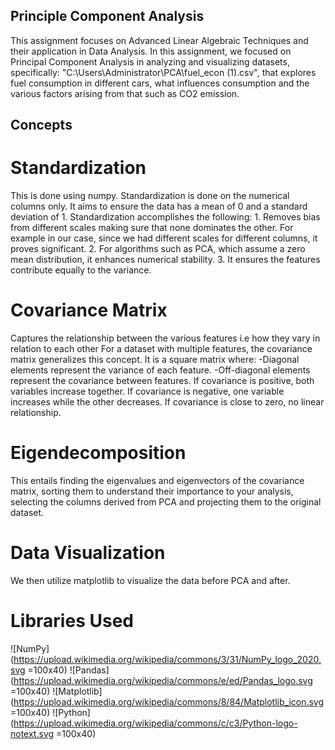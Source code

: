 ## Principle Component Analysis
This assignment focuses on Advanced Linear Algebraic Techniques and their application in Data Analysis. In this assignment, we focused on Principal Component Analysis in analyzing and visualizing datasets, specifically: "C:\Users\Administrator\PCA\fuel_econ (1).csv", that explores fuel consumption in different cars, what influences consumption and the various factors arising from that such as CO2 emission.

## Concepts
# Standardization
This is done using numpy. Standardization is done on the numerical columns only. It aims to ensure the data has a mean of 0 and a standard deviation of 1.
Standardization accomplishes the following:
    1. Removes bias from different scales making sure that none dominates the other. For example in our case, since we had different scales for different columns, it proves significant.
    2. For algorithms such as PCA, which assume a zero mean distribution, it enhances numerical stability.
    3. It ensures the features contribute equally to the variance.

# Covariance Matrix
Captures the relationship between the various features i.e how they vary in relation to each other
For a dataset with multiple features, the covariance matrix generalizes this concept. It is a square matrix where:
    -Diagonal elements represent the variance of each feature.
    -Off-diagonal elements represent the covariance between features.
If covariance is positive, both variables increase together.
If covariance is negative, one variable increases while the other decreases.
If covariance is close to zero, no linear relationship.

# Eigendecomposition
This entails finding the eigenvalues and eigenvectors of the covariance matrix, sorting them to understand their importance to your analysis, selecting the columns derived from PCA and projecting them to the original dataset. 

# Data Visualization
We then utilize matplotlib to visualize the data before PCA and after.

# Libraries Used

![NumPy](https://upload.wikimedia.org/wikipedia/commons/3/31/NumPy_logo_2020.svg =100x40)
![Pandas](https://upload.wikimedia.org/wikipedia/commons/e/ed/Pandas_logo.svg =100x40)
![Matplotlib](https://upload.wikimedia.org/wikipedia/commons/8/84/Matplotlib_icon.svg =100x40)
![Python](https://upload.wikimedia.org/wikipedia/commons/c/c3/Python-logo-notext.svg =100x40)

